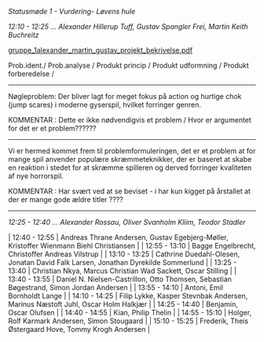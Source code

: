 *Statusmøde 1 - Vurdering- Løvens hule*

*12:10 - 12:25 ... Alexander Hillerup Tuff, Gustav Spangler Frei, Martin Keith Buchreitz*

[gruppe_1alexander_martin_gustav_projekt_bekrivelse.pdf](/gruppe_1alexander_martin_gustav_projekt_bekrivelse.pdf)

Prob.ident./ Prob.analyse / Produkt princip / Produkt udformning / Produkt forberedelse /

--------------------------------------------------------------------------------------------------------

Nøgleproblem: Der bliver lagt for meget fokus på action og hurtige chok (jump scares) i moderne  gyserspil, hvilket forringer genren.

KOMMENTAR : Dette er ikke nødvendigvis et problem / Hvor er argumentet for det er et problem??????

--------------------------------------------------------------------------------------------------------

Vi er hermed kommet frem til problemformuleringen, det er et problem at for mange spil anvender
populære skræmmeteknikker, der er baseret at skabe en reaktion i stedet for at skræmme spilleren og
derved forringer kvaliteten af nye horrorspil.

KOMMENTAR : Har svært ved at se beviset - i har kun kigget på årstallet at der er mange gode ældre titler ????

--------------------------------------------------------------------------------------------------------



*12:25 - 12:40 ... Alexander Rossau, Oliver Svanholm Kliim, Teodor Stadler*



| 12:40 - 12:55 | Andreas Thrane Andersen, Gustav Egebjerg-Møller, Kristoffer Wienmann Biehl Christiansen |
| 12:55 - 13:10 | Bagge Engelbrecht, Christoffer Andreas Vilstrup |
| 13:10 - 13:25 | Cathrine Duedahl-Olesen, Jonatan David Falk Larsen, Jonathan Dyrekilde Sommerlund |
| 13:25 - 13:40 | Christian Nkya, Marcus Christian Wad Sackett, Oscar Stilling |
| 13:40 - 13:55 | Daniel N. Nielsen-Castrillon, Otto Thomsen, Sebastian Bøgestrand, Simon Jordan Andersen |
| 13:55 - 14:10 | Antoni, Emil Bornholdt Lange |
| 14:10 - 14:25 | Filip Lykke, Kasper Stevnbak Andersen, Marinus Næstoft Juhl, Oscar Holm Halkjær |
| 14:25 - 14:40 | Benjamin, Oscar Olufsen |
| 14:40 - 14:55 | Kian, Philip Thelin |
| 14:55 - 15:10 | Holger, Rolf Karmark Andersen, Simon Stougaard |
| 15:10 - 15:25 | Frederik, Theis Østergaard Hove, Tommy Krogh Andersen |
